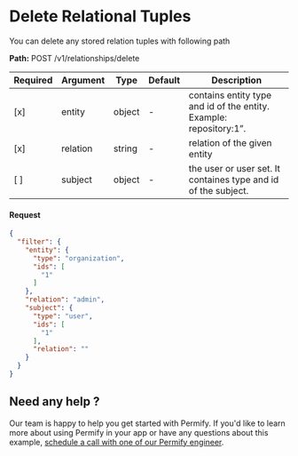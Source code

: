 # Delete Relational Tuples

You can delete any stored relation tuples with following path

**Path:** POST /v1/relationships/delete

| Required | Argument | Type | Default | Description |
|----------|----------|---------|---------|-------------------------------------------------------------------------------------------|
| [x]   | entity | object | - | contains entity type and id of the entity. Example: repository:1”.
| [x]   | relation | string | - | relation of the given entity |
| [ ]   | subject | object | - | the user or user set. It containes type and id of the subject.  ||

#### Request

```json
{
  "filter": {
    "entity": {
      "type": "organization",
      "ids": [
        "1"
      ]
    },
    "relation": "admin",
    "subject": {
      "type": "user",
      "ids": [
        "1"
      ],
      "relation": ""
    }
  }
}
```

## Need any help ?

Our team is happy to help you get started with Permify. If you'd like to learn more about using Permify in your app or have any questions about this example, [schedule a call with one of our Permify engineer](https://meetings-eu1.hubspot.com/ege-aytin/call-with-an-expert).